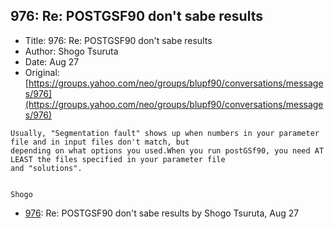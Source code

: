 ## 976: Re: POSTGSF90 don't sabe results

- Title: 976: Re: POSTGSF90 don't sabe results
- Author: Shogo Tsuruta
- Date: Aug 27
- Original: [https://groups.yahoo.com/neo/groups/blupf90/conversations/messages/976](https://groups.yahoo.com/neo/groups/blupf90/conversations/messages/976)

```
Usually, "Segmentation fault" shows up when numbers in your parameter file and in input files don't match, but
depending on what options you used.When you run postGSf90, you need AT LEAST the files specified in your parameter file
and "solutions".


Shogo
```

- [976](0976.md): Re: POSTGSF90 don&apos;t sabe results by Shogo Tsuruta, Aug 27
